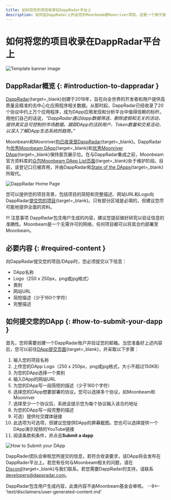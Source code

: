 ```yaml
---
title: 如何将您的项目收录在DappRadar平台上
description: 如何在DappRadar上列出您的Moonbeam或Moonriver项目，这是一个用于部署到 Moonbeam的智能合约和DApp的列表和排名平台。
---
```


# 如何将您的项目收录在DappRadar平台上

![Template banner image](/images/learn/dapps-list/dapp-radar/dapp-radar-banner.png)

## DappRadar概览 {: #introduction-to-dappradar }

[DappRadar](https://dappradar.com/){target=_blank}创建于2018年，旨在向全世界的开发者和用户提供高质量且精准的去中心化应用程序相关数据。从那时起，DappRadar已经收录了20个协议中约上万个应用程序，成为DApp应用发现和分析平台中值得信赖的标杆。用他们自己的话说，*“DappRadar通过dapp数据筛选，删除虚假和无关的活动，提供真实且可控制的市场数据。跟踪DApp的活跃用户、Token数量和交易活动，以深入了解DApp生态系统的趋势。”*

Moonbeam和Moonriver[均已收录至DappRadar](https://dappradar.com/blog/dappradar-now-tracking-dapps-on-moonbeam-moonriver){target=_blank}。DappRadar为[优秀Moonbeam DApp](https://dappradar.com/rankings/protocol/moonbeam){target=_blank}和[优秀Moonriver DApp](https://dappradar.com/rankings/protocol/moonriver){target=_blank}保持首页展示位。在与DappRadar集成之前，Moonbeam官方资料库的[众包Moonbeam DApp List页面](https://github.com/PureStake/moonbeam-project-directory){target=_blank}处于维护阶段。目前，该登记口已被弃用，并由DappRadar和[State of the DApps](/learn/dapps-list/state-of-the-dapps/){target=_blank}所取代。

![DappRadar Home Page](/images/learn/dapps-list/dapp-radar/dapp-radar-1.png)

您可以提供您的项目背景，包括项目的简短和完整描述、网站URL和Logo向DappRadar[提交您的项目](https://dappradar.com/dashboard/submit-dapp){target=_blank}。只有部分区域是必填的，但建议您尽可能地提供全面的资料。

!!! 注意事项
    DappRadar包含用户生成的内容，建议您提前做好研究以验证信息的准确性。Moonbeam是一个无需许可的网络，任何项目都可以将其合约部署至Moonbeam。

## 必要内容 {: #required-content }

向DappRadar提交您的项目/DApp时，您必须提交以下信息：

 - DApp名称
 - Logo（250 x 250px，png或jpg格式）
 - 类别
 - 网站URL
 - 简短描述（少于160个字符）
 - 完整描述

## 如何提交您的DApp {: #how-to-submit-your-dapp }

首先，您将需要创建一个DappRadar账户并验证您的邮箱。当您准备好上述内容后，您可以前往[DApp提交页面](https://dappradar.com/dashboard/submit-dapp){target=_blank}，并采取以下步骤：

 1. 输入您的项目名称
 2. 上传您的DApp Logo（250 x 250px，png或jpg格式，大小不超过150KB）
 3. 为您的DApp选择一个类别
 4. 输入DApp的网站URL
 5. 为您的DApp写一段简短的描述（少于160个字符）
 6. 选择您的DApp想要部署的协议。您可以选择多个协议，如Moonbeam和Moonriver
 7. 选择至少一个协议后，系统会提示您为每个协议输入该合约地址
 8. 为您的DApp写一段完整的描述
 9. 可选）提供社交媒体链接
 10. 此选项为可选项，但建议您提供DApp的屏幕截图。您也可以选择提供一个DApp演示视频的YouTube链接
 11. 阅读条款和条件，并点击**Submit a dapp**

![How to Submit your DApp](/images/learn/dapps-list/dapp-radar/dapp-radar-2.png)

DappRader团队会审核您所提交的信息，若符合收录要求，该DApp将会发布在DappRader平台上。若您有任何与Moonbeam相关的问题，请在[Discord](https://discord.gg/moonbeam){target=_blank}与我们联系。若您需要DappRadar的支持，请联系[developers@dappradar.com](mailto:developers@dappradar.com)。

<div class="page-disclaimer">
  DappRadar包含用户生成内容，此类内容不由Moonbeam基金会审核。
  --8<-- 'text/disclaimers/user-generated-content.md'
</div>